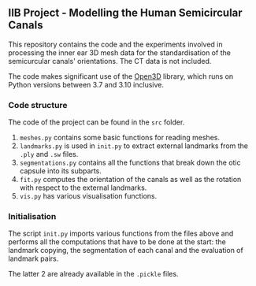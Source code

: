 ## IIB Project - Modelling the Human Semicircular Canals

This repository contains the code and the experiments involved in processing the inner ear 3D mesh data for the standardisation of the semicurcular canals' orientations. The CT data is not included.

The code makes significant use of the [Open3D](http://www.open3d.org/docs/release/) library, which runs on Python versions between 3.7 and 3.10 inclusive.

### Code structure

The code of the project can be found in the ```src``` folder. 

1. ```meshes.py``` contains some basic functions for reading meshes.
2. ```landmarks.py``` is used in ```init.py``` to extract external landmarks from the ```.ply``` and ```.sw``` files.
3. ```segmentations.py``` contains all the functions that break down the otic capsule into its subparts.
4. ```fit.py``` computes the orientation of the canals as well as the rotation with respect to the external landmarks.
5. ```vis.py``` has various visualisation functions.

### Initialisation

The script ```init.py``` imports various functions from the files above and performs all the computations that have to be done at the start: the landmark copying, the segmentation of each canal and the evaluation of landmark pairs. 

The latter 2 are already available in the ```.pickle``` files.